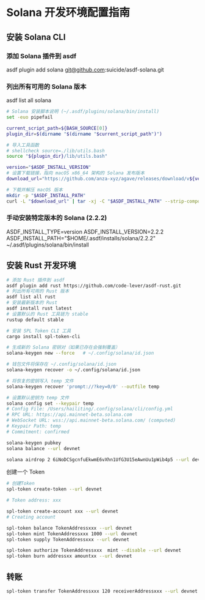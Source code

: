 # Solana 开发环境配置指南

## 安装 Solana CLI

### 添加 Solana 插件到 asdf

asdf plugin add solana git@github.com:suicide/asdf-solana.git

### 列出所有可用的 Solana 版本

asdf list all solana

```sh
# Solana 安装脚本说明 (~/.asdf/plugins/solana/bin/install)
set -euo pipefail

current_script_path=${BASH_SOURCE[0]}
plugin_dir=$(dirname "$(dirname "$current_script_path")")

# 导入工具函数
# shellcheck source=./lib/utils.bash
source "${plugin_dir}/lib/utils.bash"

version="$ASDF_INSTALL_VERSION"
# 设置下载链接，指向 macOS x86_64 架构的 Solana 发布版本
download_url="https://github.com/anza-xyz/agave/releases/download/v${version}/solana-release-x86_64-apple-darwin.tar.bz2"

# 下载并解压 macOS 版本
mkdir -p "$ASDF_INSTALL_PATH"
curl -L "$download_url" | tar -xj -C "$ASDF_INSTALL_PATH" --strip-components=1
```

### 手动安装特定版本的 Solana (2.2.2)

ASDF_INSTALL_TYPE=version ASDF_INSTALL_VERSION=2.2.2 ASDF_INSTALL_PATH="$HOME/.asdf/installs/solana/2.2.2" ~/.asdf/plugins/solana/bin/install

<!-- asdf install solana 2.2.2 -->

## 安装 Rust 开发环境

```sh
# 添加 Rust 插件到 asdf
asdf plugin add rust https://github.com/code-lever/asdf-rust.git
# 列出所有可用的 Rust 版本
asdf list all rust
# 安装最新版本的 Rust
asdf install rust latest
# 设置默认的 Rust 工具链为 stable
rustup default stable

# 安装 SPL Token CLI 工具
cargo install spl-token-cli

# 生成新的 Solana 密钥对（如果已存在会强制覆盖）
solana-keygen new --force   # ~/.config/solana/id.json

# 钱包文件将保存在 ~/.config/solana/id.json
solana-keygen recover -o ~/.config/solana/id.json

# 将恢复的密钥写入 temp 文件
solana-keygen recover 'prompt://?key=0/0' --outfile temp

# 设置默认密钥为 temp 文件
solana config set --keypair temp
# Config File: /Users/hailiting/.config/solana/cli/config.yml
# RPC URL: https://api.mainnet-beta.solana.com
# WebSocket URL: wss://api.mainnet-beta.solana.com/ (computed)
# Keypair Path: temp
# Commitment: confirmed

solana-keygen pubkey
solana balance --url devnet

solana airdrop 2 6iNoDCSgcnfuEkwmE6vXhn1UfG3U15eAwnUu1pWib4p5 --url devnet
```

创建一个 Token

```sh
# 创建Token
spl-token create-token --url devnet

# Token address: xxx

spl-token create-account xxx --url devnet
# Creating account

spl-token balance TokenAddressxxx --url devnet
spl-token mint TokenAddressxxx 1000 --url devnet
spl-token supply TokenAddressxxx --url devnet

spl-token authorize TokenAddressxxx  mint --disable --url devnet
spl-token burn addressxx amountxx --url devnet
```

## 转账

```sh
spl-token transfer TokenAddressxxx 120 receiverAddressxxx --url devnet --allow-unfunded-recipient --fund-recipient
```
